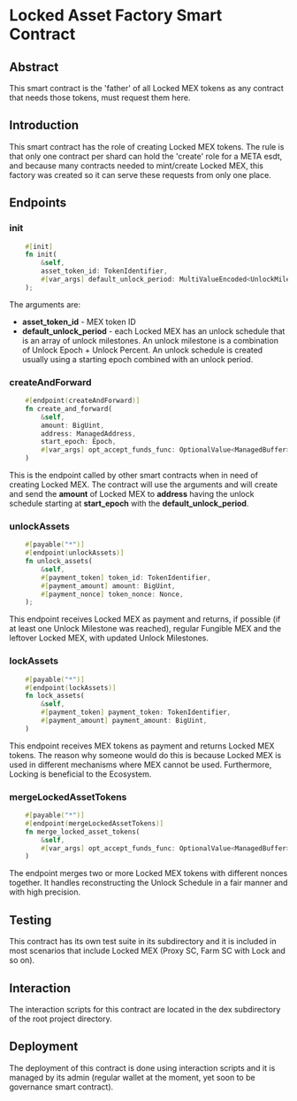 # Locked Asset Factory Smart Contract

## Abstract

This smart contract is the 'father' of all Locked MEX tokens as any contract that needs those tokens, must request them here.

## Introduction

This smart contract has the role of creating Locked MEX tokens. The rule is that only one contract per shard can hold the 'create' role for a META esdt, and because many contracts needed to mint/create Locked MEX, this factory was created so it can serve these requests from only one place.

## Endpoints

### init

```rust
    #[init]
    fn init(
        &self,
        asset_token_id: TokenIdentifier,
        #[var_args] default_unlock_period: MultiValueEncoded<UnlockMilestone>,
    );
```

The arguments are:

- __asset_token_id__ - MEX token ID
- __default_unlock_period__ - each Locked MEX has an unlock schedule that is an array of unlock milestones. An unlock milestone is a combination of Unlock Epoch + Unlock Percent. An unlock schedule is created usually using a starting epoch combined with an unlock period.

### createAndForward

```rust
    #[endpoint(createAndForward)]
    fn create_and_forward(
        &self,
        amount: BigUint,
        address: ManagedAddress,
        start_epoch: Epoch,
        #[var_args] opt_accept_funds_func: OptionalValue<ManagedBuffer>,
    )
```

This is the endpoint called by other smart contracts when in need of creating Locked MEX. The contract will use the arguments and will create and send the __amount__ of Locked MEX to __address__ having the unlock schedule starting at __start_epoch__ with the __default_unlock_period__.

### unlockAssets

```rust
    #[payable("*")]
    #[endpoint(unlockAssets)]
    fn unlock_assets(
        &self,
        #[payment_token] token_id: TokenIdentifier,
        #[payment_amount] amount: BigUint,
        #[payment_nonce] token_nonce: Nonce,
    );
```

This endpoint receives Locked MEX as payment and returns, if possible (if at least one Unlock Milestone was reached), regular Fungible MEX and the leftover Locked MEX, with updated Unlock Milestones.

### lockAssets

```rust
    #[payable("*")]
    #[endpoint(lockAssets)]
    fn lock_assets(
        &self,
        #[payment_token] payment_token: TokenIdentifier,
        #[payment_amount] payment_amount: BigUint,
    )
```

This endpoint receives MEX tokens as payment and returns Locked MEX tokens. The reason why someone would do this is because Locked MEX is used in different mechanisms where MEX cannot be used. Furthermore, Locking is beneficial to the Ecosystem.

### mergeLockedAssetTokens

```rust
    #[payable("*")]
    #[endpoint(mergeLockedAssetTokens)]
    fn merge_locked_asset_tokens(
        &self,
        #[var_args] opt_accept_funds_func: OptionalValue<ManagedBuffer>,
    )
```

The endpoint merges two or more Locked MEX tokens with different nonces together. It handles reconstructing the Unlock Schedule in a fair manner and with high precision.

## Testing

This contract has its own test suite in its subdirectory and it is included in most scenarios that include Locked MEX (Proxy SC, Farm SC with Lock and so on).

## Interaction

The interaction scripts for this contract are located in the dex subdirectory of the root project directory.

## Deployment

The deployment of this contract is done using interaction scripts and it is managed by its admin (regular wallet at the moment, yet soon to be governance smart contract).
